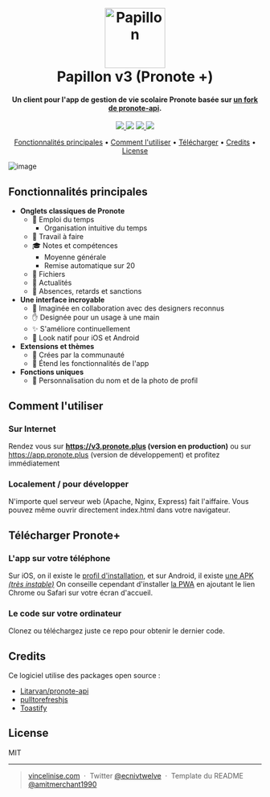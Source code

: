 
<h1 align="center">
  <br>
  <a href="https://github.com/ecnivtwelve/Papillon"><img src="https://i.ibb.co/MMfxNKq/Frame-23.png" alt="Papillon" width="120"></a>
  <br>
  <b>Papillon</b> v3 (Pronote +)
  <br>
</h1>

<h4 align="center">Un client pour l'app de gestion de vie scolaire Pronote basée sur <a href="https://github.com/ecnivtwelve/pronote-api" target="_blank">un fork de pronote-api</a>.</h4>

<p align="center">
  <a href="https://img.shields.io/github/issues/ecnivtwelve/Papillon">
    <img src="https://img.shields.io/github/issues/ecnivtwelve/Papillon">
  </a>
  <a href="https://img.shields.io/github/forks/ecnivtwelve/Papillon"><img src="https://img.shields.io/github/forks/ecnivtwelve/Papillon"></a>
  <a href="https://img.shields.io/github/stars/ecnivtwelve/Papillon">
      <img src="https://img.shields.io/github/stars/ecnivtwelve/Papillon">
  </a>
  <a href="https://img.shields.io/github/license/ecnivtwelve/Papillon">
    <img src="https://img.shields.io/github/license/ecnivtwelve/Papillon">
  </a>
</p>

<p align="center">
  <a href="#fonctionnalités-principales">Fonctionnalités principales</a> •
  <a href="#comment-lutiliser">Comment l'utiliser</a> •
  <a href="#télécharger-pronote">Télécharger</a> •
  <a href="#credits">Credits</a> •
  <a href="#license">License</a>
</p>

![image](https://user-images.githubusercontent.com/32978709/192060701-90089af7-072a-4c9f-870e-8763c4d1b5bb.png)

## Fonctionnalités principales

* **Onglets classiques de Pronote**
    - 📆 Emploi du temps
        + Organisation intuitive du temps
    - 📑 Travail à faire
    - 🎓 Notes et compétences
        + Moyenne générale
        + Remise automatique sur 20
    - 📂 Fichiers
    - 📰 Actualités
    - 🚪 Absences, retards et sanctions
* **Une interface incroyable**
    - 🎨 Imaginée en collaboration avec des designers reconnus
    - ✋ Designée pour un usage à une main
    - ✨ S'améliore continuellement
    - 📱 Look natif pour iOS et Android
* **Extensions et thèmes**
    - 🕺 Crées par la communauté
    - 🤯 Étend les fonctionnalités de l'app
* **Fonctions uniques**
    - 📸 Personnalisation du nom et de la photo de profil

## Comment l'utiliser

### Sur Internet
Rendez vous sur **https://v3.pronote.plus (version en production)** ou sur https://app.pronote.plus (version de développement) et profitez immédiatement

### Localement / pour développer
N'importe quel serveur web (Apache, Nginx, Express) fait l'aiffaire. Vous pouvez même ouvrir directement index.html dans votre navigateur.

## Télécharger Pronote+

### L'app sur votre téléphone
Sur iOS, on il existe le [profil d'installation](https://pronote.plus/download/PronotePlus.mobileconfig), et sur Android, il existe [une APK *(très instable)*](https://pronote.plus/download/PronotePlus.apk)
On conseille cependant d'installer [la PWA](https://v3.pronote.plus/) en ajoutant le lien Chrome ou Safari sur votre écran d'accueil.

### Le code sur votre ordinateur
Clonez ou téléchargez juste ce repo pour obtenir le dernier code.

## Credits

Ce logiciel utilise des packages open source :

- [Litarvan/pronote-api](https://github.com/Litarvan/pronote-api)
- [pulltorefreshjs](https://www.npmjs.com/package/pulltorefreshjs)
- [Toastify](b/master/README.md)

## License

MIT

---

> [vincelinise.com](https://www.vincelinise.com) &nbsp;&middot;&nbsp;
> Twitter [@ecnivtwelve](https://twitter.com/ecnivtwelve) &nbsp;&middot;&nbsp;
> Template du README [@amitmerchant1990](https://github.com/amitmerchant1990)

